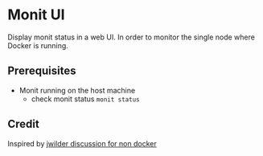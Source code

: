 # Monit UI

Display monit status in a web UI. In order to monitor the single node where Docker is running.

## Prerequisites

- Monit running on the host machine
    - check monit status `monit status`

## Credit

Inspired by [jwilder discussion for non docker](https://github.com/nginx-proxy/nginx-proxy/issues/998)
